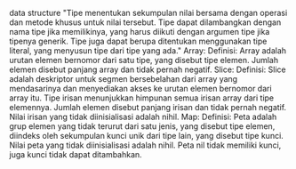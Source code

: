 data structure
"Tipe menentukan sekumpulan nilai bersama dengan operasi dan metode khusus untuk nilai tersebut. Tipe dapat dilambangkan dengan nama tipe jika memilikinya, yang harus diikuti dengan argumen tipe jika tipenya generik. Tipe juga dapat berupa ditentukan menggunakan tipe literal, yang menyusun tipe dari tipe yang ada."
Array:
Definisi:
Array adalah urutan elemen bernomor dari satu tipe, yang disebut tipe elemen. Jumlah elemen disebut panjang array dan tidak pernah negatif.
Slice:
Definisi:
Slice adalah deskriptor untuk segmen bersebelahan dari array yang mendasarinya dan menyediakan akses ke urutan elemen bernomor dari array itu. Tipe irisan menunjukkan himpunan semua irisan array dari tipe elemennya. Jumlah elemen disebut panjang irisan dan tidak pernah negatif. Nilai irisan yang tidak diinisialisasi adalah nihil.
Map:
Definisi:
Peta adalah grup elemen yang tidak terurut dari satu jenis, yang disebut tipe elemen, diindeks oleh sekumpulan kunci unik dari tipe lain, yang disebut tipe kunci. Nilai peta yang tidak diinisialisasi adalah nihil. Peta nil tidak memiliki kunci, juga kunci tidak dapat ditambahkan.